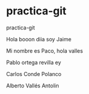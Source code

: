 # practica-git
practica-git

Hola booon diia soy Jaime


Mi nombre es Paco, hola valles

Pablo ortega revilla ey

Carlos Conde Polanco

Alberto Vallés Antolin



